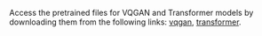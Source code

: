 Access the pretrained files for VQGAN and Transformer models by downloading them from the following links: [vqgan](https://drive.google.com/drive/folders/1-YBO-OdFQ1CHvD7s2Kw2jOJzCCIt2u6G?usp=sharing), [transformer](https://drive.google.com/drive/folders/1iYucHlFBnq_kL0vwmpoHi9OPCgB1G-HQ?usp=sharing).